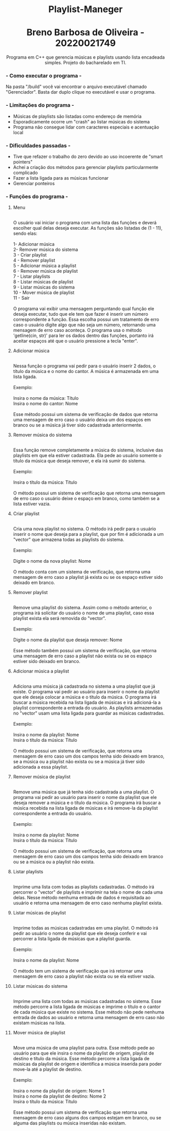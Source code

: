 <h1 align="center"> Playlist-Maneger </h1>

<h1 align="center"> Breno Barbosa de Oliveira - 20220021749 </h1>

<p align="center"> Programa em C++ que gerencia músicas e playlists usando lista encadeada simples. Projeto do bacharelado em TI.</p>

<h3> - Como executar o programa - </h3>

<P> Na pasta "/build" você vai encontrar o arquivo executável chamado "Gerenciador". Basta dar duplo clique no executável e usar o programa. </p>

<h3> - Limitações do programa - </h3>

<ul>

<li> Músicas de playlists são listadas como endereço de memória </li>
<li> Esporadicamente ocorre um "crash" ao listar músicas do sistema </li>
<li> Programa não consegue lidar com caracteres especiais e acentuação local </li>

</ul>

<h3> - Dificuldades passadas - </h3>

<ul>

<li> Tive que refazer o trabalho do zero devido ao uso incoerente de "smart pointers" </li>
<li> Achei a criação dos métodos para gerenciar playlists particularmente complicado </li>
<li> Fazer a lista ligada para as músicas funcionar </li>
<li> Gerenciar ponteiros </li>

</ul>

<h3> - Funções do programa - </h3>

<ol>

<li> Menu </li>
<br>

<p> O usuário vai iniciar o programa com uma lista das funções e deverá escolher qual delas
deseja executar. As funções são listadas de (1 - 11), sendo elas: <br><br>1- Adicionar música<br>2- Remover música do sistema<br>3 - Criar playlist<br>4 - Remover playlist<br>5 - Adicionar música a playlist<br>6 - Remover música de playlist<br>7 - Listar playlists<br>8 - Listar músicas de playlist<br>9 - Listar músicas do sistema<br>10 - Mover música de playlist<br>11 - Sair<br><br> O programa vai exibir uma mensagem perguntando qual função ele deseja executar, tudo que ele tem que fazer é inserir um número correspondente a função. Essa escolha possui um tratamento de erro caso o usuário digite algo que não seja um número, retornando uma mensagem de erro caso aconteça. O programa usa o método 'getline(cin, str)' para ler os dados dentro das funções, portanto irá aceitar espaços até que o usuário pressione a tecla "enter".</p>

<li> Adicionar música </li>
<br>

<p>Nessa função o programa vai pedir para o usuário inserir 2 dados, o título da música e o nome do cantor. A música é armazenada em uma lista ligada.<br><br>Exemplo:<br><br>Insira o nome da música: Título<br>Insira o nome do cantor: Nome<br><br>Esse método possui um sistema de verificação de dados que retorna uma mensagem de erro caso o usuário deixa um dos espaços em branco ou se a música já tiver sido cadastrada anteriormente.</p>

<li> Remover música do sistema</li>
<br>

<p>Essa função remove completamente a música do sistema, inclusive das playlists em que ela estiver cadastrada. Ela pede ao usuário somente o título da música que deseja remover, e ela irá sumir do sistema.<br><br>Exemplo:<br><br> Insira o título da música: Título<br><br>O método possui um sistema de verificação que retorna uma mensagem de erro caso o usuário deixe o espaço em branco, como também se a lista estiver vazia.</p>

<li>Criar playlist</li>
<br>

<p>Cria uma nova playlist no sistema. O método irá pedir para o usuário inserir o nome que deseja para a playlist, que por fim é adicionada a um "vector" que armazena todas as playlists do sistema.<br><br>Exemplo:<br><br>Digite o nome da nova playlist: Nome<br><br>O método conta com um sistema de verificação, que retorna uma mensagem de erro caso a playlist já exista ou se os espaço estiver sido deixado em branco.</p>

<li> Remover playlist </li>
<br>

<p>Remove uma playlist do sistema. Assim como o método anterior, o programa irá solicitar do usuário o nome de uma playlist, caso essa playlist exista ela será removida do "vector".<br><br>Exemplo:<br><br>Digite o nome da playlist que deseja remover: Nome<br><br>Esse método também possui um sistema de verificação, que retorna uma mensagem de erro caso a playlist não exista ou se os espaço estiver sido deixado em branco.</p>

<li> Adicionar música a playlist </li>
<br>

<p>Adiciona uma música já cadastrada no sistema a uma playlist que já existe. O programa vai pedir ao usuário para inserir o nome da playlist que ele deseja colocar a música e o título da música. O programa irá buscar a música recebida na lista ligada de músicas e irá adicioná-la a playlist correspondente a entrada do usuário. As playlists armazenadas no "vector" usam uma lista ligada para guardar as músicas cadastradas.<br><br>Exemplo:<br><br>Insira o nome da playlist: Nome<br>Insira o título da música: Título<br><br>O método possui um sistema de verificação, que retorna uma mensagem de erro caso um dos campos tenha sido deixado em branco, se a música ou a playlist não exista ou se a música já tiver sido adicionada a essa playlist.</p>

<li> Remover música de playlist </li>
<br>

<p>Remove uma música que já tenha sido cadastrada a uma playlist. O programa vai pedir ao usuário para inserir o nome da playlist que ele deseja remover a música e o título da música. O programa irá buscar a música recebida na lista ligada de músicas e irá remove-la da playlist correspondente a entrada do usuário.<br><br>Exemplo:<br><br>Insira o nome da playlist: Nome<br>Insira o título da música: Título<br><br>O método possui um sistema de verificação, que retorna uma mensagem de erro caso um dos campos tenha sido deixado em branco ou se a música ou a playlist não exista. </p>

<li> Listar playlists </li>
<br>

<p>Imprime uma lista com todas as playlists cadastradas. O método irá percorrer o "vector" de playlists e imprimir na tela o nome de cada uma delas. Nesse método nenhuma entrada de dados é requisitada ao usuário e retorna uma mensagem de erro caso nenhuma playlist exista.</p>

<li> Listar músicas de playlist </li>
<br>

<p>Imprime todas as músicas cadastradas em uma playlist. O método irá pedir ao usuário o nome da playlist que ele deseja conferir e vai percorrer a lista ligada de músicas que a playlist guarda.<br><br>Exemplo:<br><br>Insira o nome da playlist: Nome<br><br>O método tem um sistema de verificação que irá retornar uma mensagem de erro caso a playlist não exista ou se ela estiver vazia.</p>

<li> Listar músicas do sistema </li>
<br>

<p>Imprime uma lista com todas as músicas cadastradas no sistema. Esse método percorre a lista ligada de músicas e imprime o título e o cantor de cada música que existe no sistema. Esse método não pede nenhuma entrada de dados ao usuário e retorna uma mensagem de erro caso não existam músicas na lista.</p>

<li> Mover música de playlist </li>
<br>

<p>Move uma música de uma playlist para outra. Esse método pede ao usuário para que ele insira o nome da playlist de origem, playlist de destino e título da música. Esse método percorre a lista ligada de músicas da playlist de origem e identifica a música inserida para poder move-la até a playlist de destino.<br><br>Exemplo:<br><br>Insira o nome da playlist de origem: Nome 1<br>Insira o nome da playlist de destino: Nome 2<br>Insira o título da música: Título<br><br>Esse método possui um sistema de verificação que retorna uma mensagem de erro caso alguns dos campos estejam em branco, ou se alguma das playlists ou música inseridas não existam.</p>

</ol>
